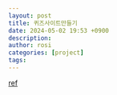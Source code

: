 ```yaml
---
layout: post
title: 퀴즈사이트만들기
date: 2024-05-02 19:53 +0900
description:
author: rosi
categories: [project]
tags:
---
```


[ref](https://1221jyp.com/posts/Quiz_project_1/)

